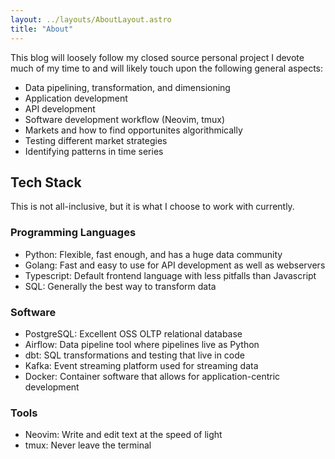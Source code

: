 ```yaml
---
layout: ../layouts/AboutLayout.astro
title: "About"
---
```


This blog will loosely follow my closed source personal project I devote much of my time to
and will likely touch upon the following general aspects: 
- Data pipelining, transformation, and dimensioning
- Application development 
- API development
- Software development workflow (Neovim, tmux)
- Markets and how to find opportunites algorithmically
- Testing different market strategies
- Identifying patterns in time series
## Tech Stack

This is not all-inclusive, but it is what I choose to work with currently. 

### Programming Languages 
- Python: Flexible, fast enough, and has a huge data community
- Golang: Fast and easy to use for API development as well as webservers
- Typescript: Default frontend language with less pitfalls than Javascript
- SQL: Generally the best way to transform data

### Software 
- PostgreSQL: Excellent OSS OLTP relational database
- Airflow: Data pipeline tool where pipelines live as Python 
- dbt: SQL transformations and testing that live in code
- Kafka: Event streaming platform used for streaming data
- Docker: Container software that allows for application-centric development

### Tools
- Neovim: Write and edit text at the speed of light
- tmux: Never leave the terminal

